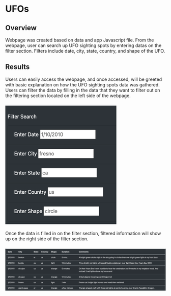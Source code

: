 # UFOs

## Overview
Webpage was created based on data and app Javascript file. From the webpage, user can search up UFO sighting spots by entering datas on the filter section. Filters include date, city, state, country, and shape of the UFO.

## Results
Users can easily access the webpage, and once accessed, will be greeted with basic explanation on how the UFO sighting spots data was gathered. Users can filter the data by filling in the data that they want to filter out on the filtering section located on the left side of the webpage.

### ![Filter](images/filter.png)

Once the data is filled in on the filter section, filtered information will show up on the right side of the filter section.

### ![Result](images/result.png)
